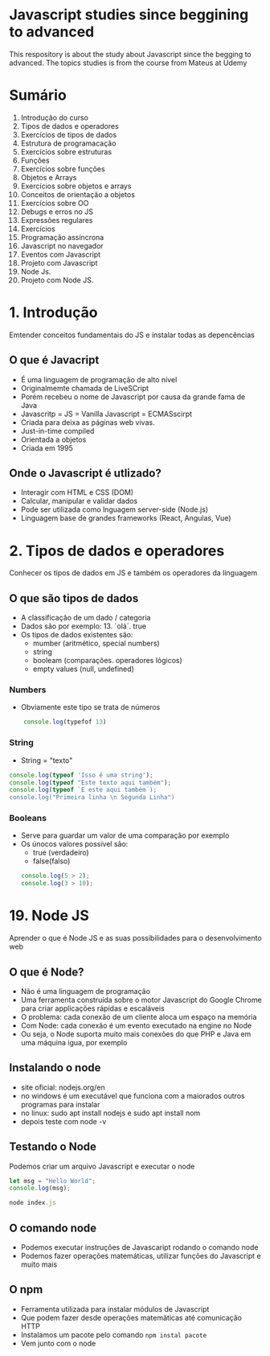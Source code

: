# Javascript studies since beggining to advanced

This respository is about the study about Javascript since the begging to advanced. The topics studies is from the course from Mateus at Udemy

# Sumário

1. Introdução do curso
2. Tipos de dados e operadores
3. Exercícios de tipos de dados
4. Estrutura de programacação
5. Exercícios sobre estruturas
6. Funções
7. Exercícios sobre funções
8. Objetos e Arrays
9. Exercícios sobre objetos e arrays
10. Conceitos de orientação a objetos
11. Exercícios sobre OO
12. Debugs e erros no JS
13. Expressões regulares
14. Exercícios
15. Programação assíncrona
16. Javascript no navegador
17. Eventos com Javascript
18. Projeto com Javascript
19. Node Js.
20. Projeto com Node JS.

# 1. Introdução

Emtender conceitos fundamentais do JS e instalar todas as depencências

## O que é Javacript

- É uma linguagem de programação de alto nível
- Originalmemte chamada de LiveSCript
- Porém recebeu o nome de Javascript por causa da grande fama de Java
- Javascritp = JS = Vanilla Javascript = ECMASscirpt
- Criada para deixa as páginas web vivas.
- Just-in-time compiled
- Orientada a objetos
- Criada em 1995

## Onde o Javascript é utlizado?

- Interagir com HTML e CSS (DOM)
- Calcular, manipular e validar dados
- Pode ser utilizada como lnguagem server-side (Node.js)
- Linguagem base de grandes frameworks (React, Angulas, Vue)

# 2.  Tipos de dados e operadores

Conhecer os tipos de dados em JS e também os operadores da linguagem

## O que são tipos de dados

- A classificação de um dado / categoria
- Dados são por exemplo: 13. ´olá´. true
- Os tipos de dados existentes sâo:
  - mumber (aritmético, special numbers)
  - string
  - booleam (comparações. operadores lógicos)
  - empty values (null, undefined)

### Numbers

- Obviamente este tipo se trata de números

```js
    console.log(typefof 13)
```

### String

- String = "texto"

```js
console.log(typeof 'Isso é uma string');
console.log(typeof "Este texto aqui também");
console.log(typeof `E este aqui também´);
console.log("Primeira linha \n Segunda Linha")

```

### Booleans

- Serve para guardar um valor de uma comparação por exemplo
- Os únocos valores possível são:
  - true (verdadeiro)
  - false(falso)
  ```js
  console.log(5 > 2);
  console.log(3 > 10);
  ```

# 19. Node JS

Aprender o que é Node JS e as suas possibilidades para o desenvolvimento web

## O que é Node?

- Não é uma linguagem de programação
- Uma ferramenta construída sobre o motor Javascript do Google Chrome para criar applicações rápidas e escaláveis
- O problema: cada conexão de um cliente aloca um espaço na memória
- Com Node: cada conexão é um evento executado na engine no Node
- Ou seja, o Node suporta muito mais conexões do que PHP e Java em uma máquina igua, por exemplo

## Instalando o node

- site oficial: nodejs.org/en
- no windows é um executável que funciona com a maiorados outros programas para instalar
- no linux: sudo apt install nodejs e sudo apt install nom
- depois teste com node -v

## Testando o Node

Podemos criar um arquivo Javascript e executar o node

```js
let msg = "Hello World";
console.log(msg);

node index.js
```

## O comando node

- Podemos executar instruções de Javascaript rodando o comando node
- Podemos fazer operações matemáticas, utilizar funções do Javascript e muito mais

## O npm

- Ferramenta utilizada para instalar módulos de Javascript
- Que podem fazer desde operações matemãticas até comunicação HTTP
- Instalamos um pacote pelo comando `npm instal pacote`
- Vem junto com o node
